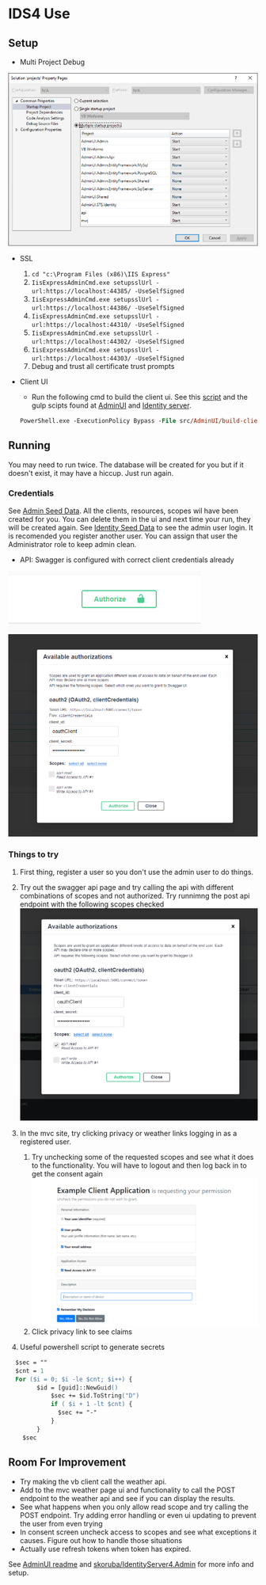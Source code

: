 # IDS4 Use

## Setup

- Multi Project Debug

![multi debug](/assets/multi%20debug.png)

- SSL
  1. ```cd "c:\Program Files (x86)\IIS Express"```
  1. ```IisExpressAdminCmd.exe setupsslUrl -url:https://localhost:44385/ -UseSelfSigned```
  1. ```IisExpressAdminCmd.exe setupsslUrl -url:https://localhost:44386/ -UseSelfSigned```
  1. ```IisExpressAdminCmd.exe setupsslUrl -url:https://localhost:44310/ -UseSelfSigned```
  1. ```IisExpressAdminCmd.exe setupsslUrl -url:https://localhost:44302/ -UseSelfSigned```
  1. ```IisExpressAdminCmd.exe setupsslUrl -url:https://localhost:44303/ -UseSelfSigned```
  1. Debug and trust all certificate trust prompts

- Client UI
  - Run the following cmd to build the client ui.  See this [script](src/AdminUI/build-client.ps1) and the gulp scipts found at [AdminUI](src/AdminUI/src/AdminUI.Admin/gulpfile.js) and [Identity server](src/AdminUI/src/AdminUI.STS.Identity/gulpfile.js).

  ```ps
  PowerShell.exe -ExecutionPolicy Bypass -File src/AdminUI/build-client.ps1
  ```

## Running

You may need to run twice.  The database will be created for you but if it doesn't exist, it may have a hiccup.  Just run again.

### Credentials

See [Admin Seed Data](src/AdminUI/src/AdminUI.Admin/identityserverdata.json).  All the clients, resources, scopes wil have been created for you.  You can delete them in the ui and next time your run, they will be created again.  See [Identity Seed Data](src/AdminUI/src/AdminUI.Admin/identitydata.json) to see the admin user login.  It is recomended you register another user.  You can assign that user the Administrator role to keep admin clean.

- API: Swagger is configured with correct client credentials already

![authorize btn](/assets/authorize%20btn.png)
![authorize dlg](/assets/authorize%20dlg.png)

### Things to try

1. First thing, register a user so you don't use the admin user to do things.
1. Try out the swagger api page and try calling the api with different combinations of scopes and not authorized.  Try runnimng the post api endpoint with the following scopes checked
  ![only read](/assets/only%20read.png)

1. In the mvc site, try clicking privacy or weather links logging in as a registered user.
    1. Try unchecking some of the requested scopes and see what it does to the functionality.  You will have to logout and then log back in to get the consent again
    ![consent](/assets/consent.png)
    1. Click privacy link to see claims
1. Useful powershell script to generate secrets

  ```ps
    $sec = ""
    $cnt = 1
    For ($i = 0; $i -le $cnt; $i++) {
          $id = [guid]::NewGuid()
              $sec += $id.ToString("D")
              if ( $i + 1 -lt $cnt) {
                $sec += "-"    
              }
          }
      $sec


  ```

## Room For Improvement

- Try making the vb client call the weather api.
- Add to the mvc weather page ui and functionality to call the POST endpoint to the weather api and see if you can display the results.
- See what happens when you only allow read scope and try calling the POST endpoint.  Try adding error handling or even ui updating to prevent the user from even trying
- In consent screen uncheck access to scopes and see what exceptions it causes.  Figure out how to handle those situations
- Actually use refresh tokens when token has expired.

See [AdminUI readme](/src/AdminUI/readme.md) and [skoruba/IdentityServer4.Admin](https://github.com/skoruba/IdentityServer4.Admin) for more info and setup.

